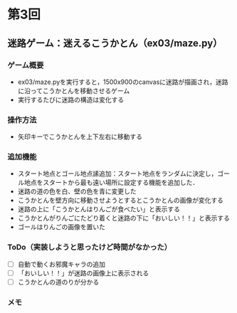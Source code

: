 # 第3回
## 迷路ゲーム：迷えるこうかとん（ex03/maze.py）
### ゲーム概要
- ex03/maze.pyを実行すると，1500x900のcanvasに迷路が描画され，迷路に沿ってこうかとんを移動させるゲーム
- 実行するたびに迷路の構造は変化する
### 操作方法
- 矢印キーでこうかとんを上下左右に移動する
### 追加機能
- スタート地点とゴール地点䛾追加：スタート地点をランダムに決定し，ゴール地点をスタートから最も遠い場所に設定する機能を追加した．
- 迷路の道の色を白、壁の色を青に変更した
- こうかとんを壁方向に移動させようとするとこうかとんの画像が変化する
- 迷路の上に「こうかとんはりんごが食べたい」と表示する
- こうかとんがりんごにたどり着くと迷路の下に「おいしい！！」と表示する
- ゴールはりんごの画像を置いた

### ToDo（実装しようと思ったけど時間がなかった）
- [ ] 自動で動くお邪魔キャラの追加
- [ ] 「おいしい！！」が迷路の画像上に表示される
- [ ] こうかとんの道のりが分かる

### メモ
